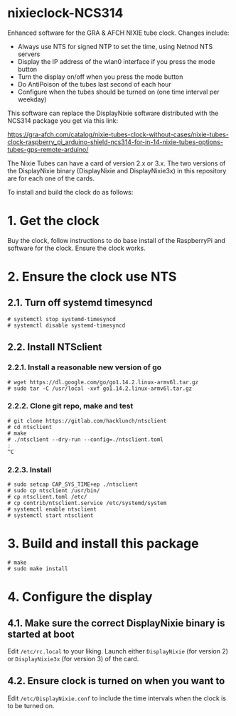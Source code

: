 # nixieclock-NCS314
Enhanced software for the GRA &amp; AFCH NIXIE tube clock. Changes include:

- Always use NTS for signed NTP to set the time, using Netnod NTS servers
- Display the IP address of the wlan0 interface if you press the mode button
- Turn the display on/off when you press the mode button
- Do AntiPoison of the tubes last second of each hour
- Configure when the tubes should be turned on (one time interval per weekday)

This software can replace the DisplayNixie software distributed with the NCS314 package you get via this link:

https://gra-afch.com/catalog/nixie-tubes-clock-without-cases/nixie-tubes-clock-raspberry_pi_arduino-shield-ncs314-for-in-14-nixie-tubes-options-tubes-gps-remote-arduino/

The Nixie Tubes can have a card of version 2.x or 3.x. The two versions of the DisplayNixie binary (DisplayNixie and DisplayNixie3x) in this repository are for each one of the cards.

To install and build the clock do as follows:

# 1. Get the clock
Buy the clock, follow instructions to do base install of the RaspberryPi and software for the clock. Ensure the clock works.
# 2. Ensure the clock use NTS
## 2.1. Turn off systemd timesyncd
```
# systemctl stop systemd-timesyncd
# systemctl disable systemd-timesyncd
```
## 2.2. Install NTSclient
### 2.2.1. Install a reasonable new version of go
```
# wget https://dl.google.com/go/go1.14.2.linux-armv6l.tar.gz
# sudo tar -C /usr/local -xvf go1.14.2.linux-armv6l.tar.gz
```
### 2.2.2. Clone git repo, make and test
```
# git clone https://gitlab.com/hacklunch/ntsclient
# cd ntsclient
# make
# ./ntsclient --dry-run --config=./ntsclient.toml
:
^C
```
### 2.2.3. Install
```
# sudo setcap CAP_SYS_TIME+ep ./ntsclient
# sudo cp ntsclient /usr/bin/
# cp ntsclient.toml /etc/
# cp contrib/ntsclient.service /etc/systemd/system
# systemctl enable ntsclient
# systemctl start ntsclient
```
# 3. Build and install this package
```
# make
# sudo make install
```
# 4. Configure the display
## 4.1. Make sure the correct DisplayNixie binary is started at boot
Edit `/etc/rc.local` to your liking. Launch either `DisplayNixie` (for version 2) or `DisplayNixie3x` (for version 3) of the card.
## 4.2. Ensure clock is turned on when you want to
Edit `/etc/DisplayNixie.conf` to include the time intervals when the clock is to be turned on.
